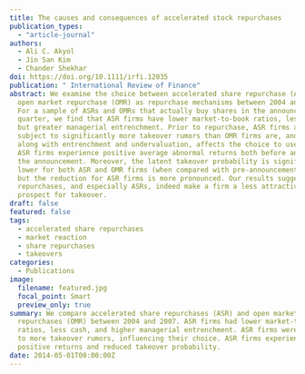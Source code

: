 ```yaml
---
title: The causes and consequences of accelerated stock repurchases
publication_types:
  - "article-journal"
authors:
  - Ali C. Akyol
  - Jin San Kim
  - Chander Shekhar
doi: https://doi.org/10.1111/irfi.12035
publication: " International Review of Finance"
abstract: We examine the choice between accelerated share repurchase (ASR) and
  open market repurchase (OMR) as repurchase mechanisms between 2004 and 2007.
  For a sample of ASRs and OMRs that actually buy shares in the announcement
  quarter, we find that ASR firms have lower market-to-book ratios, less cash,
  but greater managerial entrenchment. Prior to repurchase, ASR firms are
  subject to significantly more takeover rumors than OMR firms are, and this,
  along with entrenchment and undervaluation, affects the choice to use ASRs.
  ASR firms experience positive average abnormal returns both before and after
  the announcement. Moreover, the latent takeover probability is significantly
  lower for both ASR and OMR firms (when compared with pre-announcement levels),
  but the reduction for ASR firms is more pronounced. Our results suggest that
  repurchases, and especially ASRs, indeed make a firm a less attractive
  prospect for takeover.
draft: false
featured: false
tags:
  - accelerated share repurchases
  - market reaction
  - share repurchases
  - takeovers
categories:
  - Publications
image:
  filename: featured.jpg
  focal_point: Smart
  preview_only: true
summary: We compare accelerated share repurchases (ASR) and open market
  repurchases (OMR) between 2004 and 2007. ASR firms had lower market-to-book
  ratios, less cash, and higher managerial entrenchment. ASR firms were subject
  to more takeover rumors, influencing their choice. ASR firms experienced
  positive returns and reduced takeover probability.
date: 2014-05-01T00:00:00Z
---
```

